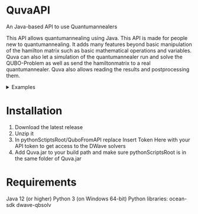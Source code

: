 # QuvaAPI
An Java-based API to use Quantumannealers

This API allows quantumannealing using Java. This API is made for people new to quantumannealing. It adds many features beyond basic manipulation of the hamilton matrix such as basic mathematical operations and variables. 
Quva can also let a simulation of the quantumannealer run and solve the QUBO-Problem as well as send the hamiltonmatrix to a real quantumannealer. Quva also allows reading the results and postprocessing them.
<details>
<summary>Examples</summary>
<details><summary>Traveling Salesman</summary>
This is the code required to solve the traveling Salesman problem:

```java

import quva.core.*;

public class QuvaMain extends QUBOMatrix{
	public QuvaMain() {
   		 //creates empty matrix with 100 qubits
		super(100);
    		//sets up the prorisation system for conditions (conditions with highter prority are weighted by the factor 10
    		// and the baseline is set at prority 0 rather than 1)
		init(10,false);
    		//The distances between the cities
		float[][] distances= {{0,3,4},{3,0,5},{4,5,0}};
		int n=distances.length;
   		 //Sets the priority of the conditions to follow to one (The higher the number the higher the priority)
		layer(1);
    		//groups the qubits in groups of n to make referencing them easier (the weights are added to make it easier to read the results)
		for(int i=0;i<n;i++) register("step"+i,n,fromIntArray(range(1,n)));
    		//Limits the merchant to visit only one city at a time
		for(int i=0;i<n;i++) limit(1,find("step"+i));
    		//Limits the merchant to visit a city only once
		for(int i=0;i<n;i++) limit(1,range(i,n*n-n+i,n));
   		 //Sets the prority to the baseline (wich was set to 0)
		layer(0);
   		 //Adds the travel costs
		for(int i=0;i<n;i++) pattern(distances,find("step"+i),find("step"+(i+1)%n));
		//prints the matrix
    		//System.out.println(this);
   		 //Simulates the hamilton-matrix
		int[] results=execute(SIMULATE);
   		 //reads the results
		System.out.println("The merchant visits the cities in the order: ");
		for(int i=0;i<n;i++) System.out.print((int)readVar(results,"step"+i)+" ");
	}
	float[] fromIntArray(int[] arr) {
		float[] ret=new float[arr.length];
		for(int i=0;i<arr.length;i++) ret[i]=arr[i];
		return ret;
	}
}
```
</details><details><summary>Solving equations</summary>
This is an example on how to solve the equation x^2+2x-1=9 -> x^2+2x-8=0

```java

import quva.core.*;

public class QuvaMain extends QUBOMatrix{
	public QuvaMain() {
		//inits the matrix
		super(100);
		init(10,false);
		//adds conditions with a priority of 1 (the higher the number the higher the priority)
		layer(1);
		//registers the variable x=-4q_0+2q_1+1q_2
		register("x",3,4,true);
		//registers xx as the product of x with itself
		registerMultiplyCarries("xx","x","x");
		layer(0);
		//adds the equation as a linear equation
		linearEquation("-8+2*x+1*xx");
		//prints out the hamilton matrix
		System.out.println(this);
		//executes the QUBO-Problem
		int ret[]=execute(SIMULATE);
		//reads x
		System.out.println("x="+readVar(ret,"x"));
	}
}
```
</details><details><summary>Primality Test</summary>
This program checks if a number is prime and if not it returns a p and q with n=p*q

```java

import quva.core.*;

public class QuvaMain extends QUBOMatrix{
	public QuvaMain() {
		super(100);
		init(10,false);
		int n=21;

		//Calculating the bits needed to represent each number
		int l1=binaryDigits(n)-2;
		int l2=(int)((l1+1)/2);

		//registers p and q/ p=2^l1*p_0+2^(l1-1)p_1+2^(l1-2)p_2+...+2p_(l1-1)
		register("p",l1,(int)Math.pow(2,l1),false);
		register("q",l2,(int)Math.pow(2,l2),false);
		//multiplies p*q
		registerMultiplyCarries("pq","p","q");

		//adds the equation 0=n-(p+1)(q+1)=n-pq-p-q-1
		linearEquation(n+" -1*pq  -1*p  -1*q  -1");

		//Optimization 
		for(int i=find("pq").length-1;i>=0;i--) if(findWeight("pq")[i]>n) remove(find("pq")[i],false);
		for(int i=find("p").length-1;i>=0;i--) for(int j=find("q").length-1;j>=0;j--) if(findWeight("p")[i]*findWeight("q")[j]>n) add(4,find("p")[i],find("q")[j]); 

		int[] returnvalues=execute(SIMULATE);
		println("");
		int p=(int)(readVar(returnvalues,"p")+1);
		int q=(int)(readVar(returnvalues,"q")+1);

		if(p*q==n) println("no prime number ("+n+"="+p+"*"+q+")");
		if(p*q!=n) println(n+" is a prime number");
	}
}
```
</details>
</details>

# Installation

<ol>
	<li>Download the latest release</li>
	<li>Unzip it</li>
	<li>In pythonSctiptsRoot/QuboFromAPI replace Insert Token Here with your API token to get access to the DWave solvers</li>
	<li>Add Quva.jar to your build path and make sure pythonScriptsRoot is in the same folder of Quva.jar</li>
</ol>

# Requirements
Java 12 (or higher)
Python 3 (on Windows 64-bit)
Python libraries:
	ocean-sdk
	dwave-qbsolv
